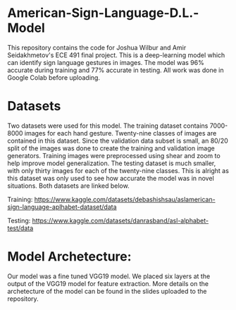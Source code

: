 # American-Sign-Language-D.L.-Model
This repository contains the code for Joshua Wilbur and Amir Seidakhmetov's ECE 491 final project. This is a deep-learning model which can identify sign language gestures in images. The model was 96% accurate during training and 77% accurate in testing. All work was done in Google Colab before uploading.

# Datasets
Two datasets were used for this model. The training dataset contains 7000-8000 images for each hand gesture. Twenty-nine classes of images are contained in this dataset. Since the validation data subset is small, an 80/20 split of the images was done to create the training and validation image generators. Training images were preprocessed using shear and zoom to help improve model generalization. The testing dataset is much smaller, with only thirty images for each of the twenty-nine classes. This is alright as this dataset was only used to see how accurate the model was in novel situations. Both datasets are linked below.

Training: https://www.kaggle.com/datasets/debashishsau/aslamerican-sign-language-aplhabet-dataset/data

Testing: https://www.kaggle.com/datasets/danrasband/asl-alphabet-test/data

# Model Archetecture:
Our model was a fine tuned VGG19 model. We placed six layers at the output of the VGG19 model for feature extraction. More details on the archetecture of the model can be found in the slides uploaded to the repository.
